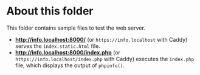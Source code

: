 # About this folder

This folder contains sample files to test the web server.

- **http://info.localhost:8000/** (or `https://info.localhost` with Caddy) serves the `index.static.html` file.
- **http://info.localhost:8000/index.php** (or `https://info.localhost/index.php` with Caddy) executes the `index.php` file, which displays the output of `phpinfo()`.